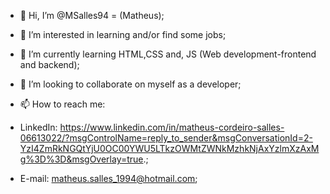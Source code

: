 - 👋 Hi, I’m @MSalles94 = (Matheus);

- 👀 I’m interested in learning and/or find some jobs;

- 🌱 I’m currently learning HTML,CSS and, JS (Web development-frontend and backend);
- 💞️ I’m looking to collaborate on myself as a developer;
- 📫 How to reach me:
- LinkedIn: https://www.linkedin.com/in/matheus-cordeiro-salles-06613022/?msgControlName=reply_to_sender&msgConversationId=2-YzI4ZmRkNGQtYjU0OC00YWU5LTkzOWMtZWNkMzhkNjAxYzlmXzAxMg%3D%3D&msgOverlay=true.;
- E-mail: matheus.salles_1994@hotmail.com;
